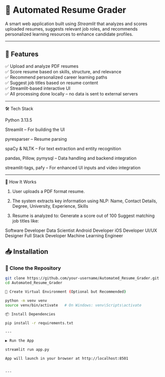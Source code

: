 # 🧠 Automated Resume Grader

A smart  web application built using *Streamlit* that analyzes and scores uploaded resumes, suggests relevant job roles, and recommends personalized learning resources to enhance candidate profiles.

---

## 🚀 Features

✅ Upload and analyze PDF resumes  
✅ Score resume based on skills, structure, and relevance  
✅ Recommend personalized career learning paths  
✅ Suggest job titles based on resume content  
✅ Streamlit-based interactive UI  
✅ All processing done locally – no data is sent to external servers

---

🛠 Tech Stack

Python 3.13.5

Streamlit – For building the UI

pyresparser – Resume parsing

spaCy & NLTK – For text extraction and entity recognition

pandas, Pillow, pymysql – Data handling and backend integration

streamlit-tags, pafy – For enhanced UI inputs and video integration

---

🧪 How It Works

1. User uploads a PDF format resume.

2. The system extracts key information using NLP:
Name, Contact Details, Degree, University, Experience, Skills

3. Resume is analyzed to:
Generate a score out of 100
Suggest matching job titles like:

Software Developer
Data Scientist
Android Developer
iOS Developer
UI/UX Designer
Full Stack Developer
Machine Learning Engineer



## 📥 Installation

### 🔗 Clone the Repository

```bash
git clone https://github.com/your-username/Automated_Resume_Grader.git
cd Automated_Resume_Grader

🧱 Create Virtual Environment (Optional but Recommended)

python -m venv venv
source venv/bin/activate   # On Windows: venv\Scripts\activate

📦 Install Dependencies

pip install -r requirements.txt

---

▶ Run the App

streamlit run app.py

App will launch in your browser at http://localhost:8501


---
